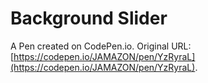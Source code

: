 # Background Slider

A Pen created on CodePen.io. Original URL: [https://codepen.io/JAMAZON/pen/YzRyraL](https://codepen.io/JAMAZON/pen/YzRyraL).

